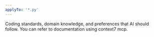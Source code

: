 ```yaml
---
applyTo: '*.py'
---
```

Coding standards, domain knowledge, and preferences that AI should follow. You can refer to documentation using context7 mcp.